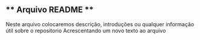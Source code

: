 ## ** Arquivo README **
Neste arquivo colocaremos descrição, introduções ou qualquer informação útil sobre o repositorio
Acrescentando um novo texto ao arquivo